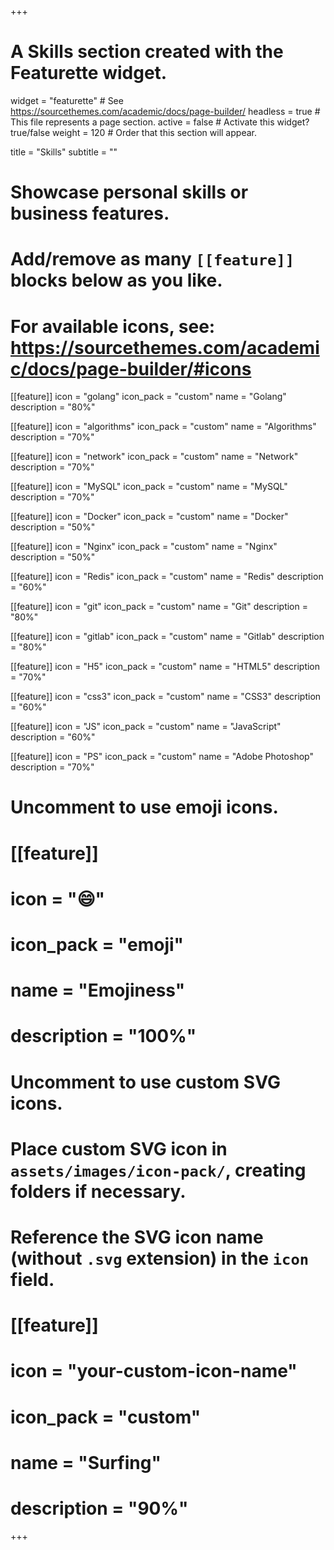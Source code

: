 +++
# A Skills section created with the Featurette widget.
widget = "featurette"  # See https://sourcethemes.com/academic/docs/page-builder/
headless = true  # This file represents a page section.
active = false  # Activate this widget? true/false
weight = 120  # Order that this section will appear.

title = "Skills"
subtitle = ""

# Showcase personal skills or business features.
# 
# Add/remove as many `[[feature]]` blocks below as you like.
# 
# For available icons, see: https://sourcethemes.com/academic/docs/page-builder/#icons


[[feature]]
  icon = "golang"
  icon_pack = "custom"
  name = "Golang"
  description = "80%" 

[[feature]]
  icon = "algorithms"
  icon_pack = "custom"
  name = "Algorithms"
  description = "70%" 

[[feature]]
  icon = "network"
  icon_pack = "custom"
  name = "Network"
  description = "70%" 

[[feature]]
  icon = "MySQL"
  icon_pack = "custom"
  name = "MySQL"
  description = "70%"
  
[[feature]]
  icon = "Docker"
  icon_pack = "custom"
  name = "Docker"
  description = "50%"
  
[[feature]]
  icon = "Nginx"
  icon_pack = "custom"
  name = "Nginx"
  description = "50%"
  
[[feature]]
  icon = "Redis"
  icon_pack = "custom"
  name = "Redis"
  description = "60%" 

[[feature]]
  icon = "git"
  icon_pack = "custom"
  name = "Git"
  description = "80%"  
  
[[feature]]
  icon = "gitlab"
  icon_pack = "custom"
  name = "Gitlab"
  description = "80%"   

[[feature]]
  icon = "H5"
  icon_pack = "custom"
  name = "HTML5"
  description = "70%" 

[[feature]]
  icon = "css3"
  icon_pack = "custom"
  name = "CSS3"
  description = "60%" 

[[feature]]
  icon = "JS"
  icon_pack = "custom"
  name = "JavaScript"
  description = "60%" 
  
[[feature]]
  icon = "PS"
  icon_pack = "custom"
  name = "Adobe Photoshop"
  description = "70%"
        
# Uncomment to use emoji icons.
# [[feature]]
#  icon = ":smile:"
#  icon_pack = "emoji"
#  name = "Emojiness"
#  description = "100%"  

# Uncomment to use custom SVG icons.
# Place custom SVG icon in `assets/images/icon-pack/`, creating folders if necessary.
# Reference the SVG icon name (without `.svg` extension) in the `icon` field.
# [[feature]]
#  icon = "your-custom-icon-name"
#  icon_pack = "custom"
#  name = "Surfing"
#  description = "90%"

+++
